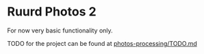 # Ruurd Photos 2

For now very basic functionality only.

TODO for the project can be found at [photos-processing/TODO.md](photos-server/TODO.md)